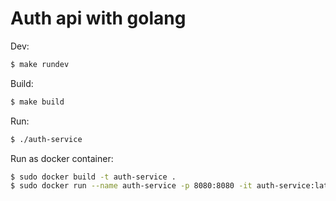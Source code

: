 # Auth api with golang

Dev:
```sh
$ make rundev
```

Build:
```sh
$ make build
```

Run:
```sh
$ ./auth-service
```

Run as docker container:
```sh
$ sudo docker build -t auth-service .
$ sudo docker run --name auth-service -p 8080:8080 -it auth-service:latest
```
